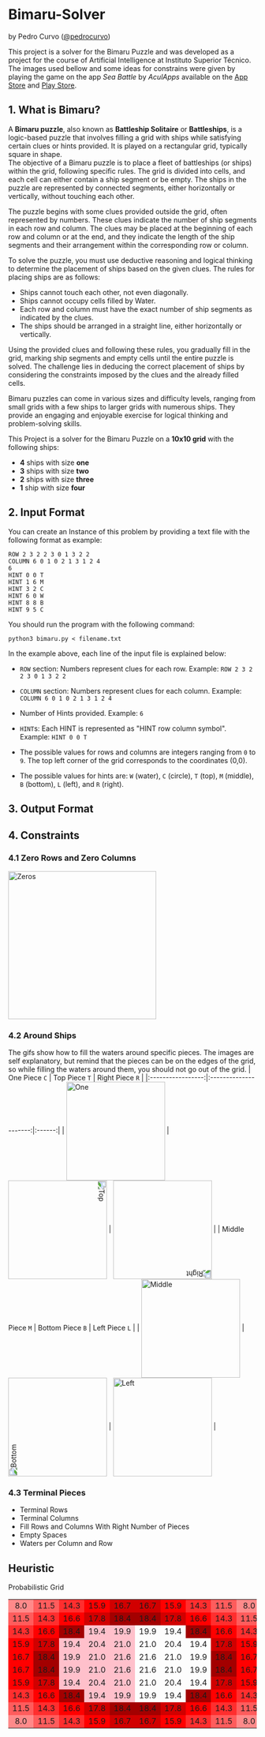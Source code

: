 # Bimaru-Solver
by Pedro Curvo ([@pedrocurvo](https://github.com/pedrocurvo))

This project is a solver for the Bimaru Puzzle and was developed as a project for the course of Artificial Intelligence at Instituto Superior Técnico.  
The images used bellow and some ideas for constrains were given by playing the game on the app
_Sea Battle_ by _AculApps_ available on the [App Store](https://apps.apple.com/pt/app/sea-battle-unlimited/id6444275561?l=en) and [Play Store](https://play.google.com/store/apps/details?id=ch.aculapps.seabattleunlimited&hl=en).

## 1. What is Bimaru?
A **Bimaru puzzle**, also known as **Battleship Solitaire** or **Battleships**, is a logic-based puzzle that involves filling a grid with ships while satisfying certain clues or hints provided. It is played on a rectangular grid, typically square in shape.  
The objective of a Bimaru puzzle is to place a fleet of battleships (or ships) within the grid, following specific rules. The grid is divided into cells, and each cell can either contain a ship segment or be empty. The ships in the puzzle are represented by connected segments, either horizontally or vertically, without touching each other.

The puzzle begins with some clues provided outside the grid, often represented by numbers. These clues indicate the number of ship segments in each row and column. The clues may be placed at the beginning of each row and column or at the end, and they indicate the length of the ship segments and their arrangement within the corresponding row or column.

To solve the puzzle, you must use deductive reasoning and logical thinking to determine the placement of ships based on the given clues.
The rules for placing ships are as follows:
- Ships cannot touch each other, not even diagonally.
- Ships cannot occupy cells filled by Water.
- Each row and column must have the exact number of ship segments as indicated by the clues.
- The ships should be arranged in a straight line, either horizontally or vertically.

Using the provided clues and following these rules, you gradually fill in the grid, marking ship segments and empty cells until the entire puzzle is solved. The challenge lies in deducing the correct placement of ships by considering the constraints imposed by the clues and the already filled cells.

Bimaru puzzles can come in various sizes and difficulty levels, ranging from small grids with a few ships to larger grids with numerous ships. They provide an engaging and enjoyable exercise for logical thinking and problem-solving skills.

This Project is a solver for the Bimaru Puzzle on a **10x10 grid** with the following ships: 
- **4** ships with size **one**
- **3** ships with size **two**
- **2** ships with size **three**
- **1** ship with size **four**

## 2. Input Format
You can create an Instance of this problem by providing a text file with the following format as example:
```
ROW 2 3 2 2 3 0 1 3 2 2
COLUMN 6 0 1 0 2 1 3 1 2 4
6
HINT 0 0 T
HINT 1 6 M
HINT 3 2 C
HINT 6 0 W
HINT 8 8 B
HINT 9 5 C
```
You should run the program with the following command:
```
python3 bimaru.py < filename.txt
```
In the example above, each line of the input file is explained below:

- ```ROW``` section:
Numbers represent clues for each row. Example:
```ROW 2 3 2 2 3 0 1 3 2 2```

- ```COLUMN``` section: Numbers represent clues for each column. Example:
``` COLUMN 6 0 1 0 2 1 3 1 2 4 ```

- Number of Hints provided. Example: 
``` 6 ```

- ```HINT```s: Each HINT is represented as "HINT row column symbol". Example:
``` HINT 0 0 T ```

- The possible values for rows and columns are integers ranging from ```0``` to ```9```. The top left corner of the grid corresponds to the coordinates (0,0).

- The possible values for hints are: ```W``` (water), ```C``` (circle), ```T``` (top), ```M``` (middle), ```B``` (bottom), ```L``` (left), and ```R``` (right).



## 3. Output Format

## 4. Constraints
### 4.1 Zero Rows and Zero Columns
<img align="center" src="gifs/zero_rows_cols.gif" alt="Zeros" title="Zero Rows and Columns" width="300" height="300" align="center"/> 

### 4.2 Around Ships 
The gifs show how to fill the waters around specific pieces. The images are self explanatory, but remind that the pieces can be on the edges of the grid, so while filling the waters around them, you should not go out of the grid.
|     One Piece ```C```  |      Top Piece ```T```     |  Right Piece ```R``` |
|:-----------------:|:---------------------:|:------:|
| <img align="center" src="gifs/one_ship.gif" alt="One" title="Around One Piece" width="200" height="200" align="center"/>  |  <img align="center" src="gifs/left.gif" alt="Top" title="Around Top Piece" width="200" height="200" align="center" style="transform:rotate(90deg);"/>  | <img align="center" src="gifs/left.gif" alt="Right" title="Around Right Piece" width="200" height="200" align="center" style="transform:rotate(180deg);"/>  |
| Middle Piece ```M```   |      Bottom Piece ```B```     |  Left Piece ```L``` |
| <img align="center" src="gifs/middle.gif" alt="Middle" title="Around Middle Piece" width="200" height="200" align="center"/>  | <img align="center" src="gifs/left.gif" alt="Bottom" title="Around Bottom Piece" width="200" height="200" align="center" style="transform:rotate(270deg);"/> | <img align="center" src="gifs/left.gif" alt="Left" title="Around Left Piece" width="200" height="200" align="center"/>  | 


  
### 4.3 Terminal Pieces 
- Terminal Rows 
- Terminal Columns 
- Fill Rows and Columns With Right Number of Pieces 
- Empty Spaces 
- Waters per Column and Row

## Heuristic 
 Probabilistic Grid
 <table align="center">
    <colgroup>
        <col span="2" style="background-color: #D6EEEE">
        <col span="3" style="background-color: pink">
    </colgroup>
    <tr>
        <td align="center" style="background-color: #FF8A8A">8.0</td>
        <td align="center" style="background-color: #FF5C5C">11.5</td>
        <td align="center" style="background-color: #FF2E2E" >14.3</td>
        <td align="center" style="background-color: #FF0000">15.9</td>
        <td align="center" style="background-color: #D10000">16.7 </td>
        <td align="center" style="background-color: #D10000">16.7</td>
        <td align="center" style="background-color: #FF0000">15.9</td>
        <td align="center" style="background-color: #FF2E2E" >14.3</td>
        <td align="center" style="background-color: #FF5C5C">11.5</td>
        <td align="center" style="background-color: #FF8A8A">8.0</td>
    </tr>
    <tr>
        <td align="center" style="background-color: #FF5C5C">11.5</td>
        <td align="center" style="background-color: #FF2E2E">14.3</td>
        <td align="center" style="background-color: #FF0000">16.6</td>
        <td align="center" style="background-color: #D10000">17.8</td>
        <td align="center" style="background-color: #A30000">18.4</td>
        <td align="center" style="background-color: #A30000">18.4</td>
        <td align="center" style="background-color: #D10000">17.8</td>
        <td align="center" style="background-color: #FF0000">16.6</td>
        <td align="center" style="background-color: #FF2E2E">14.3</td>
        <td align="center" style="background-color: #FF5C5C">11.5</td>
    </tr>
    <tr>
        <td align="center" style="background-color: #FF2E2E">14.3</td>
        <td align="center" style="background-color: #FF0000">16.6</td>
        <td align="center" style="background-color: #A30000">18.4</td>
        <td align="center">19.4</td>
        <td align="center">19.9</td>
        <td align="center">19.9</td>
        <td align="center">19.4</td>
        <td align="center" style="background-color: #A30000">18.4</td>
        <td align="center" style="background-color: #FF0000">16.6</td>
        <td align="center" style="background-color: #FF2E2E">14.3</td>
    </tr>
    <tr>
        <td align="center" style="background-color: #FF0000">15.9</td>
        <td align="center" style="background-color: #D10000">17.8</td>
        <td align="center">19.4</td>
        <td align="center">20.4</td>
        <td align="center">21.0</td>
        <td align="center">21.0</td>
        <td align="center">20.4</td>
        <td align="center">19.4</td>
        <td align="center" style="background-color: #D10000">17.8</td>
        <td align="center" style="background-color: #FF0000">15.9</td>
    </tr>
    <tr>
        <td align="center" style="background-color: #FF0000">16.7</td>
        <td align="center" style="background-color: #A30000">18.4</td>
        <td align="center">19.9</td>
        <td align="center">21.0</td>
        <td align="center">21.6</td>
        <td align="center">21.6</td>
        <td align="center">21.0</td>
        <td align="center">19.9</td>
        <td align="center" style="background-color: #A30000">18.4</td>
        <td align="center" style="background-color: #FF0000">16.7</td>
    </tr>
    <tr>
        <td align="center" style="background-color: #FF0000">16.7</td>
        <td align="center" style="background-color: #A30000">18.4</td>
        <td align="center">19.9</td>
        <td align="center">21.0</td>
        <td align="center">21.6</td>
        <td align="center">21.6</td>
        <td align="center">21.0</td>
        <td align="center">19.9</td>
        <td align="center" style="background-color: #A30000">18.4</td>
        <td align="center" style="background-color: #FF0000">16.7</td>
    </tr>
    <tr>
        <td align="center" style="background-color: #FF0000">15.9</td>
        <td align="center" style="background-color: #D10000">17.8</td>
        <td align="center">19.4</td>
        <td align="center">20.4</td>
        <td align="center">21.0</td>
        <td align="center">21.0</td>
        <td align="center">20.4</td>
        <td align="center">19.4</td>
        <td align="center" style="background-color: #D10000">17.8</td>
        <td align="center" style="background-color: #FF0000">15.9</td>
    </tr>
    <tr>
        <td align="center" style="background-color: #FF2E2E">14.3</td>
        <td align="center" style="background-color: #FF0000">16.6</td>
        <td align="center" style="background-color: #A30000">18.4</td>
        <td align="center">19.4</td>
        <td align="center">19.9</td>
        <td align="center">19.9</td>
        <td align="center">19.4</td>
        <td align="center" style="background-color: #A30000">18.4</td>
        <td align="center" style="background-color: #FF0000">16.6</td>
        <td align="center" style="background-color: #FF2E2E">14.3</td>
    </tr>
    <tr>
        <td align="center" style="background-color: #FF5C5C">11.5</td>
        <td align="center" style="background-color: #FF2E2E">14.3</td>
        <td align="center" style="background-color: #FF0000">16.6</td>
        <td align="center" style="background-color: #D10000">17.8</td>
        <td align="center" style="background-color: #A30000">18.4</td>
        <td align="center" style="background-color: #A30000">18.4</td>
        <td align="center" style="background-color: #D10000">17.8</td>
        <td align="center" style="background-color: #FF0000">16.6</td>
        <td align="center" style="background-color: #FF2E2E">14.3</td>
        <td align="center" style="background-color: #FF5C5C">11.5</td>
    </tr>
    <tr>
        <td align="center" style="background-color: #FF8A8A">8.0</td>
        <td align="center" style="background-color: #FF5C5C">11.5</td>
        <td align="center" style="background-color: #FF2E2E" >14.3</td>
        <td align="center" style="background-color: #FF0000">15.9</td>
        <td align="center" style="background-color: #D10000">16.7 </td>
        <td align="center" style="background-color: #D10000">16.7</td>
        <td align="center" style="background-color: #FF0000">15.9</td>
        <td align="center" style="background-color: #FF2E2E" >14.3</td>
        <td align="center" style="background-color: #FF5C5C">11.5</td>
        <td align="center" style="background-color: #FF8A8A">8.0</td>
    </tr>
</table>

